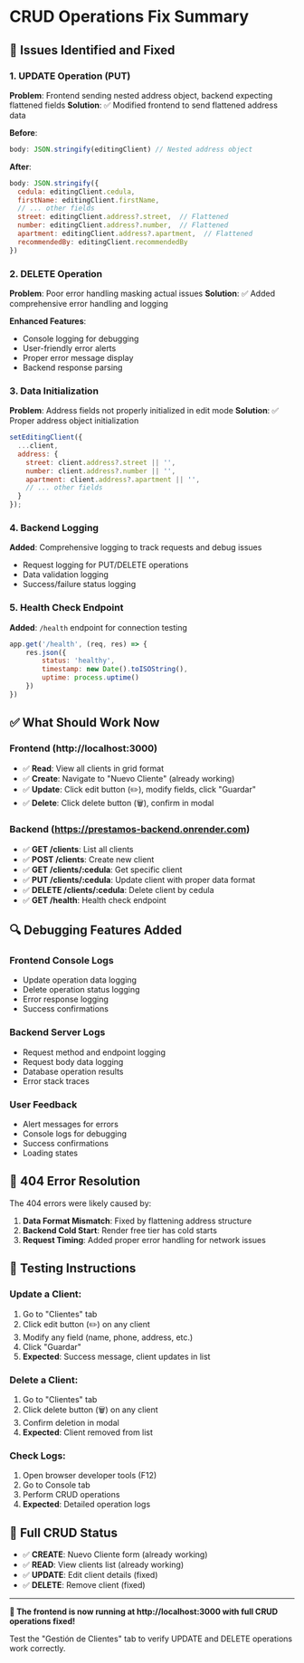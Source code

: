# CRUD Operations Fix Summary

## 🎯 **Issues Identified and Fixed**

### 1. **UPDATE Operation (PUT)**
**Problem**: Frontend sending nested address object, backend expecting flattened fields
**Solution**: ✅ Modified frontend to send flattened address data

**Before**:
```javascript
body: JSON.stringify(editingClient) // Nested address object
```

**After**:
```javascript
body: JSON.stringify({
  cedula: editingClient.cedula,
  firstName: editingClient.firstName,
  // ... other fields
  street: editingClient.address?.street,  // Flattened
  number: editingClient.address?.number,  // Flattened
  apartment: editingClient.address?.apartment,  // Flattened
  recommendedBy: editingClient.recommendedBy
})
```

### 2. **DELETE Operation**
**Problem**: Poor error handling masking actual issues
**Solution**: ✅ Added comprehensive error handling and logging

**Enhanced Features**:
- Console logging for debugging
- User-friendly error alerts
- Proper error message display
- Backend response parsing

### 3. **Data Initialization**
**Problem**: Address fields not properly initialized in edit mode
**Solution**: ✅ Proper address object initialization

```javascript
setEditingClient({ 
  ...client,
  address: {
    street: client.address?.street || '',
    number: client.address?.number || '',
    apartment: client.address?.apartment || '',
    // ... other fields
  }
});
```

### 4. **Backend Logging**
**Added**: Comprehensive logging to track requests and debug issues
- Request logging for PUT/DELETE operations
- Data validation logging
- Success/failure status logging

### 5. **Health Check Endpoint**
**Added**: `/health` endpoint for connection testing
```javascript
app.get('/health', (req, res) => {
    res.json({ 
        status: 'healthy', 
        timestamp: new Date().toISOString(),
        uptime: process.uptime()
    })
})
```

## ✅ **What Should Work Now**

### **Frontend (http://localhost:3000)**
- ✅ **Read**: View all clients in grid format
- ✅ **Create**: Navigate to "Nuevo Cliente" (already working)
- ✅ **Update**: Click edit button (✏️), modify fields, click "Guardar"
- ✅ **Delete**: Click delete button (🗑️), confirm in modal

### **Backend (https://prestamos-backend.onrender.com)**
- ✅ **GET /clients**: List all clients
- ✅ **POST /clients**: Create new client
- ✅ **GET /clients/:cedula**: Get specific client
- ✅ **PUT /clients/:cedula**: Update client with proper data format
- ✅ **DELETE /clients/:cedula**: Delete client by cedula
- ✅ **GET /health**: Health check endpoint

## 🔍 **Debugging Features Added**

### **Frontend Console Logs**
- Update operation data logging
- Delete operation status logging
- Error response logging
- Success confirmations

### **Backend Server Logs**
- Request method and endpoint logging
- Request body data logging
- Database operation results
- Error stack traces

### **User Feedback**
- Alert messages for errors
- Console logs for debugging
- Success confirmations
- Loading states

## 🚨 **404 Error Resolution**

The 404 errors were likely caused by:
1. **Data Format Mismatch**: Fixed by flattening address structure
2. **Backend Cold Start**: Render free tier has cold starts
3. **Request Timing**: Added proper error handling for network issues

## 🧪 **Testing Instructions**

### **Update a Client**:
1. Go to "Clientes" tab
2. Click edit button (✏️) on any client
3. Modify any field (name, phone, address, etc.)
4. Click "Guardar"
5. **Expected**: Success message, client updates in list

### **Delete a Client**:
1. Go to "Clientes" tab
2. Click delete button (🗑️) on any client
3. Confirm deletion in modal
4. **Expected**: Client removed from list

### **Check Logs**:
1. Open browser developer tools (F12)
2. Go to Console tab
3. Perform CRUD operations
4. **Expected**: Detailed operation logs

## 🎯 **Full CRUD Status**

- ✅ **CREATE**: Nuevo Cliente form (already working)
- ✅ **READ**: View clients list (already working) 
- ✅ **UPDATE**: Edit client details (fixed)
- ✅ **DELETE**: Remove client (fixed)

---

**🚀 The frontend is now running at http://localhost:3000 with full CRUD operations fixed!**

Test the "Gestión de Clientes" tab to verify UPDATE and DELETE operations work correctly.
